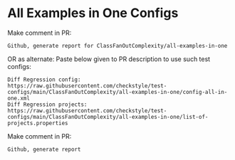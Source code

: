 # All Examples in One Configs
Make comment in PR:
```
Github, generate report for ClassFanOutComplexity/all-examples-in-one
```
OR as alternate:
Paste below given to PR description to use such test configs:
```
Diff Regression config: https://raw.githubusercontent.com/checkstyle/test-configs/main/ClassFanOutComplexity/all-examples-in-one/config-all-in-one.xml
Diff Regression projects: https://raw.githubusercontent.com/checkstyle/test-configs/main/ClassFanOutComplexity/all-examples-in-one/list-of-projects.properties
```
Make comment in PR:
```
Github, generate report
```
